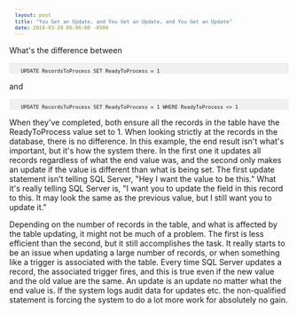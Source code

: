 ```yaml
---
layout: post
title: "You Get an Update, and You Get an Update, and You Get an Update"
date: 2014-03-28 00:00:00 -0500
---
```

What's the difference between 

```

  UPDATE RecordsToProcess SET ReadyToProcess = 1 

```

and 

```

  UPDATE RecordsToProcess SET ReadyToProcess = 1 WHERE ReadyToProcess <> 1

```


When they've completed, both ensure all the records in the table have the ReadyToProcess value set to 1.  When looking strictly at the records in the database, there is no difference.  In this example, the end result isn't what's important, but it's how the system there.  In the first one it updates all records regardless of what the end value was, and the second only makes an update if the value is different than what is being set.  The first update statement isn't telling SQL Server, "Hey I want the value to be this."  What it's really telling SQL Server is, "I want you to update the field in this record to this.  It may look the same as the previous value, but I still want you to update it."

Depending on the number of records in the table, and what is affected by the table updating, it might not be much of a problem.  The first is less efficient than the second, but it still accomplishes the task.  It really starts to be an issue when updating a large number of records, or when something like a trigger is associated with the table.  Every time SQL Server updates a record, the associated trigger fires, and this is true even if the new value and the old value are the same.  An update is an update no matter what the end value is.  If the system logs audit data for updates etc. the non-qualified statement is forcing the system to do a lot more work for absolutely no gain.


<style type="text/css">
pre {
    background-color: #f0f0f0;
    padding-left: 10px;
    padding-right: 10px;
    font-size:8pt;
}
</style>